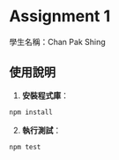 # Assignment 1

學生名稱：Chan Pak Shing

## 使用說明

1. **安裝程式庫**：

```bash
npm install
```

2. **執行測試**：

```bash
npm test
```
